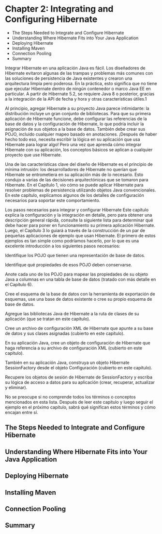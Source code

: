 # Chapter 2: Integrating and Configuring Hibernate

* The Steps Needed to Integrate and Configure Hibernate
* Understanding Where Hibernate Fits into Your Java Application
* Deploying Hibernate
* Installing Maven
* Connection Pooling
* Summary

Integrar Hibernate en una aplicación Java es fácil. Los diseñadores de Hibernate evitaron algunas de las trampas y problemas más comunes con las soluciones de persistencia de Java existentes y crearon una arquitectura limpia pero poderosa. En la práctica, esto significa que no tiene que ejecutar Hibernate dentro de ningún contenedor o marco Java EE en particular. A partir de Hibernate 5.2, se requiere Java 8 o posterior, gracias a la integración de la API de fecha y hora y otras características útiles.1

Al principio, agregar Hibernate a su proyecto Java parece intimidante: la distribución incluye un gran conjunto de bibliotecas. Para que su primera aplicación de Hibernate funcione, debe configurar las referencias de la base de datos y la configuración de Hibernate, lo que podría incluir la asignación de sus objetos a la base de datos. También debe crear sus POJO, incluido cualquier mapeo basado en anotaciones. ¡Después de haber hecho todo eso, necesita escribir la lógica en su aplicación que usa Hibernate para lograr algo! Pero una vez que aprenda cómo integrar Hibernate con su aplicación, los conceptos básicos se aplican a cualquier proyecto que use Hibernate.

Una de las características clave del diseño de Hibernate es el principio de mínima intrusión: los desarrolladores de Hibernate no querían que Hibernate se entrometiera en su aplicación más de lo necesario. Esto condujo a varias de las decisiones arquitectónicas que se tomaron para Hibernate. En el Capítulo 1, vio cómo se puede aplicar Hibernate para resolver problemas de persistencia utilizando objetos Java convencionales. En este capítulo, explicamos algunos de los detalles de configuración necesarios para soportar este comportamiento.

Los pasos necesarios para integrar y configurar Hibernate
Este capítulo explica la configuración y la integración en detalle, pero para obtener una descripción general rápida, consulte la siguiente lista para determinar qué debe hacer para poner en funcionamiento su primera aplicación Hibernate. Luego, el Capítulo 3 lo guiará a través de la construcción de un par de pequeñas aplicaciones de ejemplo que usan Hibernate. El primero de estos ejemplos es tan simple como podríamos hacerlo, por lo que es una excelente introducción a los siguientes pasos necesarios:

Identifique los POJO que tienen una representación de base de datos.

Identifique qué propiedades de esos POJO deben conservarse.

Anote cada uno de los POJO para mapear las propiedades de su objeto Java a columnas en una tabla de base de datos (tratado con más detalle en el Capítulo 6).

Cree el esquema de la base de datos con la herramienta de exportación de esquemas, use una base de datos existente o cree su propio esquema de base de datos.

Agregue las bibliotecas Java de Hibernate a la ruta de clases de su aplicación (que se tratan en este capítulo).

Cree un archivo de configuración XML de Hibernate que apunte a su base de datos y sus clases asignadas (cubierto en este capítulo).

En su aplicación Java, cree un objeto de configuración de Hibernate que haga referencia a su archivo de configuración XML (cubierto en este capítulo).

También en su aplicación Java, construya un objeto Hibernate SessionFactory desde el objeto Configuración (cubierto en este capítulo).

Recupere los objetos de sesión de Hibernate de SessionFactory y escriba su lógica de acceso a datos para su aplicación (crear, recuperar, actualizar y eliminar).

No se preocupe si no comprende todos los términos o conceptos mencionados en esta lista. Después de leer este capítulo y luego seguir el ejemplo en el próximo capítulo, sabrá qué significan estos términos y cómo encajan entre sí.

## The Steps Needed to Integrate and Configure Hibernate
## Understanding Where Hibernate Fits into Your Java Application
## Deploying Hibernate
## Installing Maven
## Connection Pooling
## Summary
